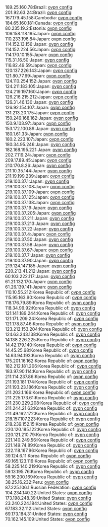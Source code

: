 189.25.160.78:Brazil: [ovpn config](vpn/189_25_160_78.ovpn)  
201.92.63.24:Brazil: [ovpn config](vpn/201_92_63_24.ovpn)  
167.179.45.158:Cambodia: [ovpn config](vpn/167_179_45_158.ovpn)  
184.65.160.181:Canada: [ovpn config](vpn/184_65_160_181.ovpn)  
80.235.19.2:Estonia: [ovpn config](vpn/80_235_19_2.ovpn)  
106.158.118.195:Japan: [ovpn config](vpn/106_158_118_195.ovpn)  
110.233.196.84:Japan: [ovpn config](vpn/110_233_196_84.ovpn)  
114.152.13.156:Japan: [ovpn config](vpn/114_152_13_156.ovpn)  
114.152.224.56:Japan: [ovpn config](vpn/114_152_224_56.ovpn)  
114.170.10.155:Japan: [ovpn config](vpn/114_170_10_155.ovpn)  
115.31.16.50:Japan: [ovpn config](vpn/115_31_16_50.ovpn)  
116.82.49.59:Japan: [ovpn config](vpn/116_82_49_59.ovpn)  
120.137.226.143:Japan: [ovpn config](vpn/120_137_226_143.ovpn)  
121.80.77.69:Japan: [ovpn config](vpn/121_80_77_69.ovpn)  
124.110.254.152:Japan: [ovpn config](vpn/124_110_254_152.ovpn)  
124.211.183.105:Japan: [ovpn config](vpn/124_211_183_105.ovpn)  
124.219.197.160:Japan: [ovpn config](vpn/124_219_197_160.ovpn)  
126.216.215.212:Japan: [ovpn config](vpn/126_216_215_212.ovpn)  
126.31.46.130:Japan: [ovpn config](vpn/126_31_46_130.ovpn)  
126.92.154.107:Japan: [ovpn config](vpn/126_92_154_107.ovpn)  
131.213.20.175:Japan: [ovpn config](vpn/131_213_20_175.ovpn)  
150.249.168.162:Japan: [ovpn config](vpn/150_249_168_162.ovpn)  
150.9.103.97:Japan: [ovpn config](vpn/150_9_103_97.ovpn)  
153.172.100.89:Japan: [ovpn config](vpn/153_172_100_89.ovpn)  
180.1.61.33:Japan: [ovpn config](vpn/180_1_61_33.ovpn)  
180.2.223.107:Japan: [ovpn config](vpn/180_2_223_107.ovpn)  
180.34.95.246:Japan: [ovpn config](vpn/180_34_95_246.ovpn)  
182.168.195.221:Japan: [ovpn config](vpn/182_168_195_221.ovpn)  
202.7.119.24:Japan: [ovpn config](vpn/202_7_119_24.ovpn)  
209.17.89.45:Japan: [ovpn config](vpn/209_17_89_45.ovpn)  
210.170.8.26:Japan: [ovpn config](vpn/210_170_8_26.ovpn)  
211.10.35.144:Japan: [ovpn config](vpn/211_10_35_144.ovpn)  
211.19.199.239:Japan: [ovpn config](vpn/211_19_199_239.ovpn)  
219.100.37.1:Japan: [ovpn config](vpn/219_100_37_1.ovpn)  
219.100.37.108:Japan: [ovpn config](vpn/219_100_37_108.ovpn)  
219.100.37.109:Japan: [ovpn config](vpn/219_100_37_109.ovpn)  
219.100.37.125:Japan: [ovpn config](vpn/219_100_37_125.ovpn)  
219.100.37.138:Japan: [ovpn config](vpn/219_100_37_138.ovpn)  
219.100.37.19:Japan: [ovpn config](vpn/219_100_37_19.ovpn)  
219.100.37.205:Japan: [ovpn config](vpn/219_100_37_205.ovpn)  
219.100.37.211:Japan: [ovpn config](vpn/219_100_37_211.ovpn)  
219.100.37.213:Japan: [ovpn config](vpn/219_100_37_213.ovpn)  
219.100.37.22:Japan: [ovpn config](vpn/219_100_37_22.ovpn)  
219.100.37.4:Japan: [ovpn config](vpn/219_100_37_4.ovpn)  
219.100.37.50:Japan: [ovpn config](vpn/219_100_37_50.ovpn)  
219.100.37.58:Japan: [ovpn config](vpn/219_100_37_58.ovpn)  
219.100.37.67:Japan: [ovpn config](vpn/219_100_37_67.ovpn)  
219.100.37.7:Japan: [ovpn config](vpn/219_100_37_7.ovpn)  
219.100.37.90:Japan: [ovpn config](vpn/219_100_37_90.ovpn)  
219.124.147.185:Japan: [ovpn config](vpn/219_124_147_185.ovpn)  
220.213.41.212:Japan: [ovpn config](vpn/220_213_41_212.ovpn)  
60.103.222.117:Japan: [ovpn config](vpn/60_103_222_117.ovpn)  
61.21.132.170:Japan: [ovpn config](vpn/61_21_132_170.ovpn)  
61.26.139.141:Japan: [ovpn config](vpn/61_26_139_141.ovpn)  
110.10.55.212:Korea Republic of: [ovpn config](vpn/110_10_55_212.ovpn)  
115.95.163.90:Korea Republic of: [ovpn config](vpn/115_95_163_90.ovpn)  
118.176.79.89:Korea Republic of: [ovpn config](vpn/118_176_79_89.ovpn)  
118.34.99.92:Korea Republic of: [ovpn config](vpn/118_34_99_92.ovpn)  
121.141.189.244:Korea Republic of: [ovpn config](vpn/121_141_189_244.ovpn)  
121.171.209.24:Korea Republic of: [ovpn config](vpn/121_171_209_24.ovpn)  
121.178.87.46:Korea Republic of: [ovpn config](vpn/121_178_87_46.ovpn)  
123.212.153.204:Korea Republic of: [ovpn config](vpn/123_212_153_204.ovpn)  
124.63.243.138:Korea Republic of: [ovpn config](vpn/124_63_243_138.ovpn)  
14.138.226.225:Korea Republic of: [ovpn config](vpn/14_138_226_225.ovpn)  
14.42.179.140:Korea Republic of: [ovpn config](vpn/14_42_179_140.ovpn)  
14.45.25.68:Korea Republic of: [ovpn config](vpn/14_45_25_68.ovpn)  
14.63.94.193:Korea Republic of: [ovpn config](vpn/14_63_94_193.ovpn)  
175.201.16.162:Korea Republic of: [ovpn config](vpn/175_201_16_162.ovpn)  
182.212.181.206:Korea Republic of: [ovpn config](vpn/182_212_181_206.ovpn)  
183.97.90.114:Korea Republic of: [ovpn config](vpn/183_97_90_114.ovpn)  
211.114.237.86:Korea Republic of: [ovpn config](vpn/211_114_237_86.ovpn)  
211.193.181.174:Korea Republic of: [ovpn config](vpn/211_193_181_174.ovpn)  
211.193.23.186:Korea Republic of: [ovpn config](vpn/211_193_23_186.ovpn)  
211.203.1.166:Korea Republic of: [ovpn config](vpn/211_203_1_166.ovpn)  
211.225.173.61:Korea Republic of: [ovpn config](vpn/211_225_173_61.ovpn)  
211.230.229.208:Korea Republic of: [ovpn config](vpn/211_230_229_208.ovpn)  
211.244.21.63:Korea Republic of: [ovpn config](vpn/211_244_21_63.ovpn)  
211.49.162.172:Korea Republic of: [ovpn config](vpn/211_49_162_172.ovpn)  
218.157.107.223:Korea Republic of: [ovpn config](vpn/218_157_107_223.ovpn)  
218.239.152.15:Korea Republic of: [ovpn config](vpn/218_239_152_15.ovpn)  
220.120.185.122:Korea Republic of: [ovpn config](vpn/220_120_185_122.ovpn)  
220.121.210.79:Korea Republic of: [ovpn config](vpn/220_121_210_79.ovpn)  
221.140.249.56:Korea Republic of: [ovpn config](vpn/221_140_249_56.ovpn)  
221.149.74.89:Korea Republic of: [ovpn config](vpn/221_149_74_89.ovpn)  
222.118.167.96:Korea Republic of: [ovpn config](vpn/222_118_167_96.ovpn)  
39.124.6.11:Korea Republic of: [ovpn config](vpn/39_124_6_11.ovpn)  
49.165.123.116:Korea Republic of: [ovpn config](vpn/49_165_123_116.ovpn)  
58.225.140.219:Korea Republic of: [ovpn config](vpn/58_225_140_219.ovpn)  
59.13.195.76:Korea Republic of: [ovpn config](vpn/59_13_195_76.ovpn)  
59.16.200.169:Korea Republic of: [ovpn config](vpn/59_16_200_169.ovpn)  
38.25.16.232:Peru: [ovpn config](vpn/38_25_16_232.ovpn)  
87.225.106.1:Russian Federation: [ovpn config](vpn/87_225_106_1.ovpn)  
104.234.140.22:United States: [ovpn config](vpn/104_234_140_22.ovpn)  
173.198.248.39:United States: [ovpn config](vpn/173_198_248_39.ovpn)  
23.240.224.184:United States: [ovpn config](vpn/23_240_224_184.ovpn)  
67.183.32.112:United States: [ovpn config](vpn/67_183_32_112.ovpn)  
69.173.184.31:United States: [ovpn config](vpn/69_173_184_31.ovpn)  
70.162.145.109:United States: [ovpn config](vpn/70_162_145_109.ovpn)  
